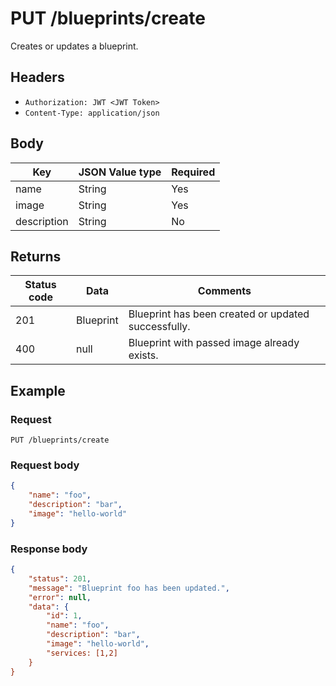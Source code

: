 # PUT /blueprints/create
Creates or updates a blueprint.

## Headers
* `Authorization: JWT <JWT Token>`
* `Content-Type: application/json`

## Body
Key | JSON Value type | Required
---|---|---
name|String|Yes
image|String|Yes
description|String|No

## Returns
Status code | Data | Comments 
---|---|---
201|Blueprint|Blueprint has been created or updated successfully.
400|null|Blueprint with passed image already exists.

## Example
### Request
`PUT /blueprints/create`
### Request body
```json
{
    "name": "foo",
    "description": "bar",
    "image": "hello-world"
}
```
### Response body
```json
{
    "status": 201,
    "message": "Blueprint foo has been updated.",
    "error": null,
    "data": {
        "id": 1,
        "name": "foo",
        "description": "bar",
        "image": "hello-world",
        "services: [1,2]
    }
}
```